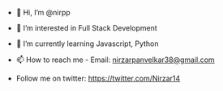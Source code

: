 - 👋 Hi, I’m @nirpp
- 👀 I’m interested in Full Stack Development
- 🌱 I’m currently learning Javascript, Python 

- 📫 How to reach me - Email: nirzarpanvelkar38@gmail.com
- Follow me on twitter: https://twitter.com/Nirzar14

<!---
nirpp/nirpp is a ✨ special ✨ repository because its `README.md` (this file) appears on your GitHub profile.
You can click the Preview link to take a look at your changes.
--->
